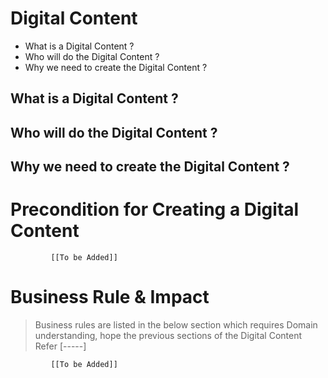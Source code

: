 # Digital Content

* What is a Digital Content ?
* Who will do the Digital Content ?
* Why we need to create the Digital Content ? 

## What is a Digital Content ?

## Who will do the Digital Content ?

## Why we need to create the Digital Content ? 


# Precondition for Creating a Digital Content




             [[To be Added]]
 




# Business Rule & Impact 

> Business rules are listed in the below section which requires Domain understanding, hope the previous sections of the Digital Content Refer [-----]


             [[To be Added]]
 


